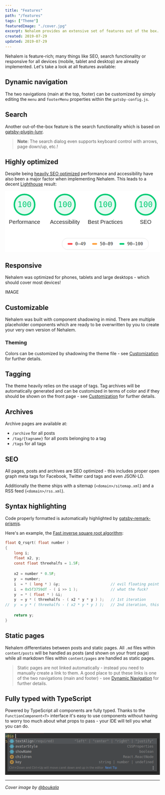 ```yaml
---
title: "Features"
path: "/features"
tags: ["Theme"]
featuredImage: "./cover.jpg"
excerpt: Nehalem provides an extensive set of features out of the box. It's fully responsive, SEO optimized, customizable and even more!
created: 2019-07-29
updated: 2019-07-29
---
```


Nehalem is feature-rich; many things like SEO, search functionality or responsive for all devices (mobile, tablet and desktop) are already 
implemented. Let's take a look at all features available:

## Dynamic navigation

The two navigations (main at the top, footer) can be customized by simply editing the `menu` and `footerMenu` properties within the 
`gatsby-config.js`. 

## Search

Another out-of-the-box feature is the search functionality which is based 
on [gatsby-plugin-lunr](https://www.gatsbyjs.org/packages/gatsby-plugin-lunr/).

> **Note**: The search dialog even supports keyboard control with arrows, page down/up, etc.! 

## Highly optimized

Despite being [heavily SEO optimized](#seo) performance and accessibility have also been a major factor when implementing Nehalem. This 
leads to a decent [Lighthouse](https://www.gatsbyjs.org/docs/audit-with-lighthouse/) result:

![lighthouse](./lighthouse.png)

## Responsive

Nehalem was optimized for phones, tablets and large desktops - which should cover most devices!

IMAGE

## Customizable

Nehalem was built with component shadowing in mind. There are multiple placeholder components which are ready to be overwritten 
by you to create your very own version of Nehalem.

### Theming

Colors can be customized by shadowing the theme file - see [Customization](/customization) for further details.

## Tagging

The theme heavily relies on the usage of tags. Tag archives will be automatically generated and can be customized 
in terms of color and if they should be shown on the front page - see [Customization](/customization) for further details.

## Archives

Archive pages are available at:

- `/archive` for all posts
- `/tag/{tagname}` for all posts belonging to a tag
- `/tags` for all tags

## SEO

All pages, posts and archives are SEO optimized - this includes proper open graph meta tags for Facebook, Twitter card 
tags and even JSON-LD.

Additionally the theme ships with a sitemap (`<domain>/sitemap.xml`) and a RSS feed (`<domain>/rss.xml`).

## Syntax highlighting

Code properly formatted is automatically highlighted by [gatsby-remark-prismjs](https://www.gatsbyjs.org/packages/gatsby-remark-prismjs/).

Here's an example, the [Fast inverse square root algorithm](https://en.wikipedia.org/wiki/Fast_inverse_square_root):

```c
float Q_rsqrt( float number )
{
	long i;
	float x2, y;
	const float threehalfs = 1.5F;

	x2 = number * 0.5F;
	y  = number;
	i  = * ( long * ) &y;                       // evil floating point bit level hacking
	i  = 0x5f3759df - ( i >> 1 );               // what the fuck? 
	y  = * ( float * ) &i;
	y  = y * ( threehalfs - ( x2 * y * y ) );   // 1st iteration
//	y  = y * ( threehalfs - ( x2 * y * y ) );   // 2nd iteration, this can be removed

	return y;
}
```

## Static pages

Nehalem differentiates between posts and static pages. All `.md` files within `content/posts` will be handled as posts (and shown on 
your front page) while all markdown files within `content/pages` are handled as static pages.

> Static pages are not linked automatically - instead you need to manually create a link to them. A good place to put these links is one 
> of the two navigations (main and footer) - see [Dynamic Navigation](#dynamic-navigation) for further details. 

## Fully typed with TypeScript

Powered by TypeScript all components are fully typed. Thanks to the `FunctionComponent<T>` interface it's easy to use components without 
having to worry too much about what props to pass - your IDE will tell you what you can do.

![Typed components are op](./typed-components.png)

---

*Cover image by [@boukala](https://unsplash.com/@boukala)*
